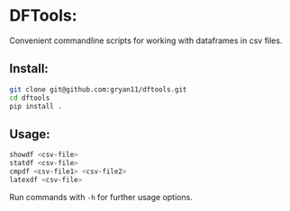 # DFTools:

Convenient commandline scripts for working with dataframes in csv files.

## Install:

```bash
git clone git@github.com:gryan11/dftools.git
cd dftools
pip install .
```

## Usage:
```bash
showdf <csv-file>
statdf <csv-file>
cmpdf <csv-file1> <csv-file2>
latexdf <csv-file>
```

Run commands with `-h` for further usage options.
